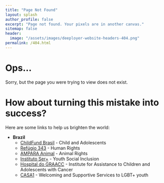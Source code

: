 ```yaml
---
title: "Page Not Found"
layout: splash
author_profile: false
excerpt: "Page not found. Your pixels are in another canvas."
sitemap: false
header:
  image: "/assets/images/deeployer-website-headers-404.png"
permalink: /404.html
---
```


# Ops...

Sorry, but the page you were trying to view does not exist.

# How about turning this mistake into success?

Here are some links to help us brighten the world:

- **Brazil**
  - [ChildFund Brasil](http://www.apadrinhamento.org.br/) - Child and Adolescents
  - [Refúgio 343](https://www.refugio343.org/) - Human Rights
  - [AMPARA Animal](https://amparanimal.org.br/) - Animal Rights
  - [Instituto Ser+](https://sermais.org.br/) - Youth Social Inclusion
  - [Hospital do GRAACC](http://www.graacc.org.br/) - Institute for Assistance to Children and Adolescents with Cancer
  - [CASA1](https://www.casaum.org/) - Welcoming and Supportive Services to LGBT+ youth

